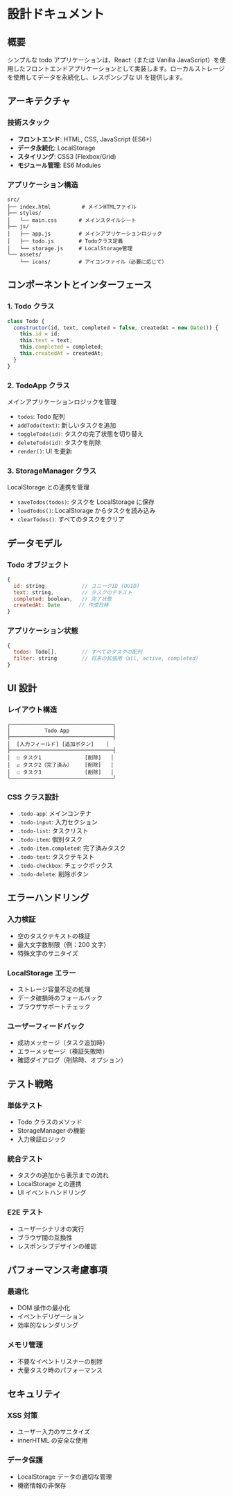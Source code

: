 # 設計ドキュメント

## 概要

シンプルな todo アプリケーションは、React（または Vanilla JavaScript）を使用したフロントエンドアプリケーションとして実装します。ローカルストレージを使用してデータを永続化し、レスポンシブな UI を提供します。

## アーキテクチャ

### 技術スタック

- **フロントエンド**: HTML, CSS, JavaScript (ES6+)
- **データ永続化**: LocalStorage
- **スタイリング**: CSS3 (Flexbox/Grid)
- **モジュール管理**: ES6 Modules

### アプリケーション構造

```
src/
├── index.html          # メインHTMLファイル
├── styles/
│   └── main.css       # メインスタイルシート
├── js/
│   ├── app.js         # メインアプリケーションロジック
│   ├── todo.js        # Todoクラス定義
│   └── storage.js     # LocalStorage管理
└── assets/
    └── icons/         # アイコンファイル（必要に応じて）
```

## コンポーネントとインターフェース

### 1. Todo クラス

```javascript
class Todo {
  constructor(id, text, completed = false, createdAt = new Date()) {
    this.id = id;
    this.text = text;
    this.completed = completed;
    this.createdAt = createdAt;
  }
}
```

### 2. TodoApp クラス

メインアプリケーションロジックを管理

- `todos`: Todo 配列
- `addTodo(text)`: 新しいタスクを追加
- `toggleTodo(id)`: タスクの完了状態を切り替え
- `deleteTodo(id)`: タスクを削除
- `render()`: UI を更新

### 3. StorageManager クラス

LocalStorage との連携を管理

- `saveTodos(todos)`: タスクを LocalStorage に保存
- `loadTodos()`: LocalStorage からタスクを読み込み
- `clearTodos()`: すべてのタスクをクリア

## データモデル

### Todo オブジェクト

```javascript
{
  id: string,           // ユニークID (UUID)
  text: string,         // タスクのテキスト
  completed: boolean,   // 完了状態
  createdAt: Date      // 作成日時
}
```

### アプリケーション状態

```javascript
{
  todos: Todo[],        // すべてのタスクの配列
  filter: string        // 将来の拡張用（all, active, completed）
}
```

## UI 設計

### レイアウト構造

```
┌─────────────────────────────────┐
│           Todo App              │
├─────────────────────────────────┤
│  [入力フィールド] [追加ボタン]    │
├─────────────────────────────────┤
│  ☐ タスク1              [削除]   │
│  ☑ タスク2（完了済み）    [削除]   │
│  ☐ タスク3              [削除]   │
└─────────────────────────────────┘
```

### CSS クラス設計

- `.todo-app`: メインコンテナ
- `.todo-input`: 入力セクション
- `.todo-list`: タスクリスト
- `.todo-item`: 個別タスク
- `.todo-item.completed`: 完了済みタスク
- `.todo-text`: タスクテキスト
- `.todo-checkbox`: チェックボックス
- `.todo-delete`: 削除ボタン

## エラーハンドリング

### 入力検証

- 空のタスクテキストの検証
- 最大文字数制限（例：200 文字）
- 特殊文字のサニタイズ

### LocalStorage エラー

- ストレージ容量不足の処理
- データ破損時のフォールバック
- ブラウザサポートチェック

### ユーザーフィードバック

- 成功メッセージ（タスク追加時）
- エラーメッセージ（検証失敗時）
- 確認ダイアログ（削除時、オプション）

## テスト戦略

### 単体テスト

- Todo クラスのメソッド
- StorageManager の機能
- 入力検証ロジック

### 統合テスト

- タスクの追加から表示までの流れ
- LocalStorage との連携
- UI イベントハンドリング

### E2E テスト

- ユーザーシナリオの実行
- ブラウザ間の互換性
- レスポンシブデザインの確認

## パフォーマンス考慮事項

### 最適化

- DOM 操作の最小化
- イベントデリゲーション
- 効率的なレンダリング

### メモリ管理

- 不要なイベントリスナーの削除
- 大量タスク時のパフォーマンス

## セキュリティ

### XSS 対策

- ユーザー入力のサニタイズ
- innerHTML の安全な使用

### データ保護

- LocalStorage データの適切な管理
- 機密情報の非保存

